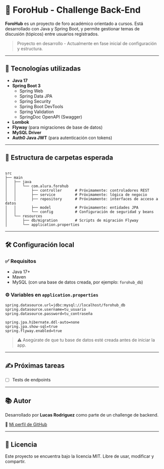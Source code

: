 # 🧠 ForoHub - Challenge Back-End

**ForoHub** es un proyecto de foro académico orientado a cursos. Está desarrollado con Java y Spring Boot, y permite gestionar temas de discusión (tópicos) entre usuarios registrados.

> Proyecto en desarrollo - Actualmente en fase inicial de configuración y estructura.

---

## 🚀 Tecnologías utilizadas

- **Java 17**
- **Spring Boot 3**
    - Spring Web
    - Spring Data JPA
    - Spring Security
    - Spring Boot DevTools
    - Spring Validation
    - SpringDoc OpenAPI (Swagger)
- **Lombok**
- **Flyway** (para migraciones de base de datos)
- **MySQL Driver**
- **Auth0 Java JWT** (para autenticación con tokens)

---

## 📁 Estructura de carpetas esperada

```

src
├── main
│   ├── java
│   │   └── com.alura.forohub
│   │       ├── controller      # Próximamente: controladores REST
│   │       ├── service         # Próximamente: lógica de negocio
│   │       ├── repository      # Próximamente: interfaces de acceso a datos
│   │       ├── model           # Próximamente: entidades JPA
│   │       └── config          # Configuración de seguridad y beans
│   └── resources
│       ├── db/migration        # Scripts de migración Flyway
│       └── application.properties

````

---

## 🛠️ Configuración local

### ✅ Requisitos

- Java 17+
- Maven
- MySQL (con una base de datos creada, por ejemplo: `forohub_db`)

### ⚙️ Variables en `application.properties`

```properties
spring.datasource.url=jdbc:mysql://localhost/forohub_db
spring.datasource.username=tu_usuario
spring.datasource.password=tu_contraseña

spring.jpa.hibernate.ddl-auto=none
spring.jpa.show-sql=true
spring.flyway.enabled=true
````

> ⚠️ Asegúrate de que tu base de datos esté creada antes de iniciar la app.

---

## ✍️ Próximas tareas

* [ ] Tests de endpoints

---

## 📚 Autor

Desarrollado por **Lucas Rodriguez** como parte de un challenge de backend.

🔗 [Mi perfil de GitHub](https://github.com/lucas29951)

---

## 📄 Licencia

Este proyecto se encuentra bajo la licencia MIT. Libre de usar, modificar y compartir.
